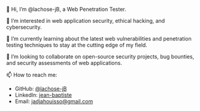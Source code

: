 👋 Hi, I’m @lachose-jB, a Web Penetration Tester.

👀 I’m interested in web application security, ethical hacking, and cybersecurity.

🌱 I’m currently learning about the latest web vulnerabilities and penetration testing techniques to stay at the cutting edge of my field.

💞️ I’m looking to collaborate on open-source security projects, bug bounties, and security assessments of web applications.

📫 How to reach me:
   - GitHub: [@lachose-jB](https://github.com/lachose-jB)
   - LinkedIn: [jean-baptiste](https://www.linkedin.com/in/jean-baptiste-81a6041b7/)
   - Email: jadjahouisso@gmail.com


<!---
lachose-jB/lachose-jB is a ✨ special ✨ repository because its `README.md` (this file) appears on your GitHub profile.
You can click the Preview link to take a look at your changes.
--->
